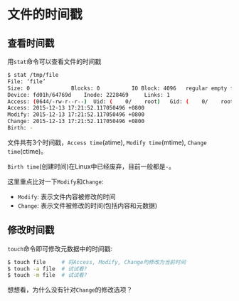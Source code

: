 # 文件的时间戳

## 查看时间戳

用``stat``命令可以查看文件的时间戳

```bash
$ stat /tmp/file
File: ‘file’
Size: 0         	Blocks: 0          IO Block: 4096   regular empty file
Device: fd01h/64769d	Inode: 2228469     Links: 1
Access: (0644/-rw-r--r--)  Uid: (    0/    root)   Gid: (    0/    root)
Access: 2015-12-13 17:21:52.117050496 +0800
Modify: 2015-12-13 17:21:52.117050496 +0800
Change: 2015-12-13 17:21:52.117050496 +0800
Birth: -
```

文件共有3个时间戳，``Access time``(atime), ``Modify time``(mtime), ``Change time``(ctime)。

``Birth time``(创建时间)在Linux中已经废弃，目前一般都是``-``。

这里重点比对一下``Modify``和``Change``:

* ``Modify``: 表示文件内容被修改的时间
* ``Change``: 表示文件被修改的时间(包括内容和元数据)

## 修改时间戳

``touch``命令即可修改元数据中的时间戳:

```bash
$ touch file     # 将Access, Modify, Change均修改为当前时间
$ touch -a file  # 试试看?
$ touch -m file  # 试试看?
```

想想看，为什么没有针对``Change``的修改选项？
